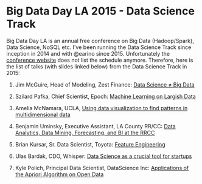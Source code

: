 
Big Data Day LA 2015 - Data Science Track
=========================================

Big Data Day LA is an annual free conference on Big Data (Hadoop/Spark), Data Science, NoSQL etc.
I've been running the Data Science Track since inception in 2014 and with @earino since 2015. 
Unfortunately the [conference website](http://bigdatadayla.org/) does not list the schedule anymore.
Therefore, here is the list of talks (with slides linked below) from the Data Science Track in 2015:

1. Jim McGuire, Head of Modeling, Zest Finance: 
[Data Science ≠ Big Data](http://www.slideshare.net/sawjd/data-science-big-data-by-jim-mcguire-of-zestfinance)

2. Szilard Pafka, Chief Scientist, Epoch: 
[Machine Learning on Largish Data](http://www.slideshare.net/sawjd/machine-learning-on-largish-data-by-szilard-pafka-of-epoch)

3. Amelia McNamara, UCLA, 
[Using data visualization to find patterns in multidimensional data](http://www.slideshare.net/sawjd/using-data-visualization-to-find-patterns-in-multidimensional-data-by-amelia-mcnamara-of-ucla)

4. Benjamin Uminsky, Executive Assistant, LA County RR/CC: 
[Data Analytics, Data Mining, Forecasting, and BI at the RRCC](http://www.slideshare.net/sawjd/data-mining-forecasting-and-bi-at-the-rrcc-by-benjamin-uminsky-of-la-county-registrarrecordercounty-clerk)

5. Brian Kursar, Sr. Data Scientist, Toyota: 
[Feature Engineering](http://www.slideshare.net/sawjd/feature-engineering-by-brian-kursar-of-toyota)

6. Ulas Bardak, CDO, Whisper: 
[Data Science as a crucial tool for startups](http://www.slideshare.net/sawjd/data-science-at-whisper-from-content-quality-to-personalization-by-ulas-bardak-of-whisper)

7. Kyle Polich, Principal Data Scientist, DataScience Inc: 
[Applications of the Apriori Algorithm on Open Data](http://www.slideshare.net/sawjd/applications-of-the-apriori-algorithm-on-open-data-by-kyle-polich-of-datascience)




